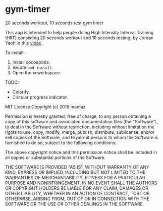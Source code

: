 # gym-timer
20 seconds workout, 10 seconds rest gym timer

This app is intended to help people doing High Intensity Interval Training (HIIT) consisting 20 seconds workout and 10 seconds resting, by Jordan Yeoh in this [video](https://www.facebook.com/video.php?v=1040520155972298). 

To install:

1. Install cocoapods.
2. excute `pod install`.
3. Open the xcworkspace.

TODO:

* Colorify.
* Circular progress indicator.

MIT License
Copyright (c) 2016 mamaz

Permission is hereby granted, free of charge, to any person obtaining a copy of this software and associated documentation files (the "Software"), to deal in the Software without restriction, including without limitation the rights to use, copy, modify, merge, publish, distribute, sublicense, and/or sell copies of the Software, and to permit persons to whom the Software is furnished to do so, subject to the following conditions:

The above copyright notice and this permission notice shall be included in all copies or substantial portions of the Software.

THE SOFTWARE IS PROVIDED "AS IS", WITHOUT WARRANTY OF ANY KIND, EXPRESS OR IMPLIED, INCLUDING BUT NOT LIMITED TO THE WARRANTIES OF MERCHANTABILITY, FITNESS FOR A PARTICULAR PURPOSE AND NONINFRINGEMENT. IN NO EVENT SHALL THE AUTHORS OR COPYRIGHT HOLDERS BE LIABLE FOR ANY CLAIM, DAMAGES OR OTHER LIABILITY, WHETHER IN AN ACTION OF CONTRACT, TORT OR OTHERWISE, ARISING FROM, OUT OF OR IN CONNECTION WITH THE SOFTWARE OR THE USE OR OTHER DEALINGS IN THE SOFTWARE.

